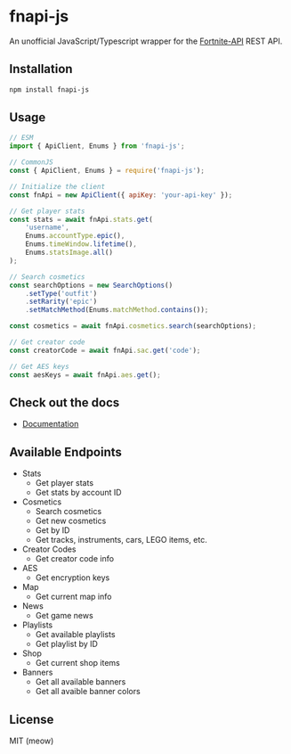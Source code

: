# fnapi-js

An unofficial JavaScript/Typescript wrapper for the [Fortnite-API](https://fortnite-api.com/) REST API.

## Installation

```bash
npm install fnapi-js
```

## Usage

```javascript
// ESM
import { ApiClient, Enums } from 'fnapi-js';

// CommonJS
const { ApiClient, Enums } = require('fnapi-js');

// Initialize the client
const fnApi = new ApiClient({ apiKey: 'your-api-key' });

// Get player stats
const stats = await fnApi.stats.get(
    'username',
    Enums.accountType.epic(),
    Enums.timeWindow.lifetime(),
    Enums.statsImage.all()
);

// Search cosmetics
const searchOptions = new SearchOptions()
    .setType('outfit')
    .setRarity('epic')
    .setMatchMethod(Enums.matchMethod.contains());

const cosmetics = await fnApi.cosmetics.search(searchOptions);

// Get creator code
const creatorCode = await fnApi.sac.get('code');

// Get AES keys
const aesKeys = await fnApi.aes.get();
```

## Check out the docs
- [Documentation](https://github.com/AjaxFNC-YT/fnapi-js/blob/main/src/docs/DOCUMENTATION.md)

## Available Endpoints

- Stats
  - Get player stats
  - Get stats by account ID
- Cosmetics
  - Search cosmetics
  - Get new cosmetics
  - Get by ID
  - Get tracks, instruments, cars, LEGO items, etc.
- Creator Codes
  - Get creator code info
- AES
  - Get encryption keys
- Map
  - Get current map info
- News
  - Get game news
- Playlists
  - Get available playlists
  - Get playlist by ID
- Shop
  - Get current shop items
- Banners
  - Get all available banners
  - Get all avaible banner colors

## License

MIT (meow)
